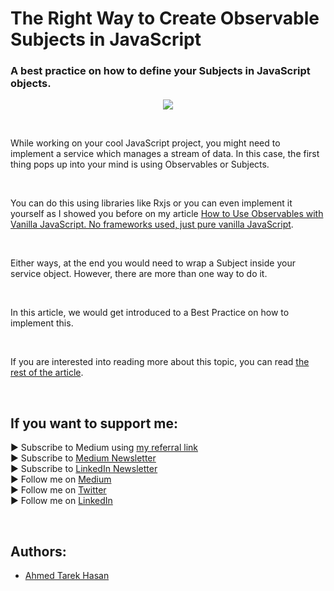 <link rel="canonical" href="https://levelup.gitconnected.com/the-right-way-to-create-observable-subjects-in-javascript-2c372cc22b2b?sk=eece04145f69cced720442c4a625cb57" />

# The Right Way to Create Observable Subjects in JavaScript
### A best practice on how to define your Subjects in JavaScript objects.

<p align="center">
  <img src="https://miro.medium.com/max/1400/1*y5mT2czKkVVLHsdA1A91lQ.jpeg">
</p>

<br/>

<p>
While working on your cool JavaScript project, you might need to implement a service which manages a stream of data. In this case, the first thing pops up into your mind is using Observables or Subjects.
</p>

<br/>

You can do this using libraries like Rxjs or you can even implement it yourself as I showed you before on my article [How to Use Observables with Vanilla JavaScript. No frameworks used, just pure vanilla JavaScript][Other Article].

<br/>

<p>
Either ways, at the end you would need to wrap a Subject inside your service object. However, there are more than one way to do it.
</p>

<br/>

<p>
In this article, we would get introduced to a Best Practice on how to implement this.
</p>

<br/>

If you are interested into reading more about this topic, you can read [the rest of the article][Article]. 

<br/>

## If you want to support me:
▶ Subscribe to Medium using [my referral link][Membership]<br/>
▶ Subscribe to [Medium Newsletter][Subscribe]<br/>
▶ Subscribe to [LinkedIn Newsletter][Newsletter]<br/>
▶ Follow me on [Medium][Blog]<br/>
▶ Follow me on [Twitter][Twitter]<br/>
▶ Follow me on [LinkedIn][LinkedIn]

<br/>

## Authors:
* [Ahmed Tarek Hasan]


[Ahmed Tarek Hasan]: https://medium.com/@eng_ahmed.tarek
[Blog]: https://medium.com/@eng_ahmed.tarek
[Membership]: https://medium.com/@eng_ahmed.tarek/membership
[Subscribe]: https://medium.com/subscribe/@eng_ahmed.tarek
[Twitter]: https://twitter.com/AhmedTarekHasa1
[LinkedIn]: https://www.linkedin.com/in/atarekhasan/
[Friend Links]: https://www.linkedin.com/feed/update/urn:li:activity:6866082670108143616/
[Newsletter]: https://www.linkedin.com/newsletters/development-simply-put-6866647119655247872/
[Other Article]: https://javascript.plainenglish.io/how-to-use-observables-with-vanilla-javascript-aca40a7590ff?sk=21af550f3c383951c87c208da33226b6
[Article]: https://levelup.gitconnected.com/the-right-way-to-create-observable-subjects-in-javascript-2c372cc22b2b?sk=eece04145f69cced720442c4a625cb57
